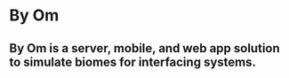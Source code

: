 # By Om
By Om is a server, mobile, and web app solution to simulate biomes for interfacing systems.
-----


